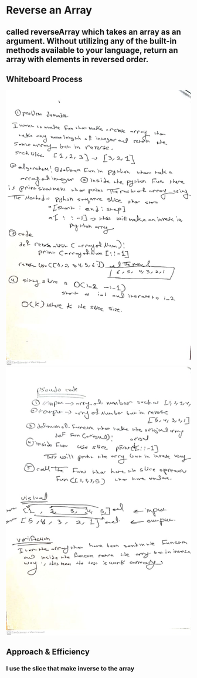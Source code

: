 # Reverse an Array
 ## called reverseArray which takes an array as an argument. Without utilizing any of the built-in methods available to your language, return an array with elements in reversed order.

## Whiteboard Process
![A array-reverse1 image](array-reverse1.jpeg)
![A array-reverse2 image](array-reverse2.jpeg)

## Approach & Efficiency
 ### I use the slice that make inverse to the array
